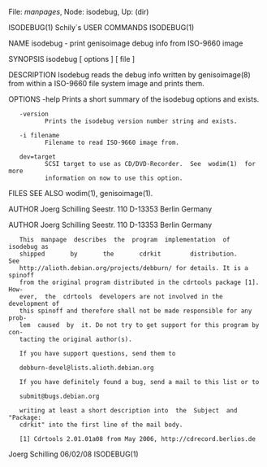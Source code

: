 File: *manpages*,  Node: isodebug,  Up: (dir)

ISODEBUG(1)                 Schily´s USER COMMANDS                 ISODEBUG(1)



NAME
       isodebug - print genisoimage debug info from ISO-9660 image

SYNOPSIS
       isodebug [ options ] [ file ]

DESCRIPTION
       Isodebug  reads  the debug info written by genisoimage(8) from within a
       ISO-9660 file system image and prints them.

OPTIONS
       -help  Prints a short summary of the isodebug options and exists.

       -version
              Prints the isodebug version number string and exists.

       -i filename
              Filename to read ISO-9660 image from.

       dev=target
              SCSI target to use as CD/DVD-Recorder.  See  wodim(1)  for  more
              information on now to use this option.

FILES
SEE ALSO
       wodim(1), genisoimage(1).

AUTHOR
       Joerg Schilling
       Seestr. 110
       D-13353 Berlin
       Germany

AUTHOR
       Joerg Schilling
       Seestr. 110
       D-13353 Berlin
       Germany


       This  manpage  describes  the  program  implementation  of  isodebug as
       shipped       by       the       cdrkit        distribution.        See
       http://alioth.debian.org/projects/debburn/ for details. It is a spinoff
       from the original program distributed in the cdrtools package [1]. How‐
       ever,  the  cdrtools  developers are not involved in the development of
       this spinoff and therefore shall not be made responsible for any  prob‐
       lem  caused  by  it. Do not try to get support for this program by con‐
       tacting the original author(s).

       If you have support questions, send them to

       debburn-devel@lists.alioth.debian.org

       If you have definitely found a bug, send a mail to this list or to

       submit@bugs.debian.org

       writing at least a short description into  the  Subject  and  "Package:
       cdrkit" into the first line of the mail body.

       [1] Cdrtools 2.01.01a08 from May 2006, http://cdrecord.berlios.de





Joerg Schilling                    06/02/08                        ISODEBUG(1)
